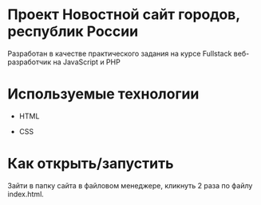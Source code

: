 # Проект Новостной сайт городов, республик России

Разработан в качестве практического задания на курсе Fullstack веб-разработчик на JavaScript и PHP

# Используемые технологии

* HTML

* CSS

# Как открыть/запустить

Зайти в папку сайта в файловом менеджере, кликнуть 2 раза по файлу index.html.